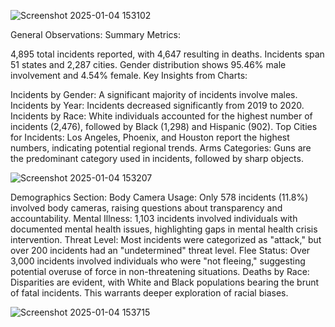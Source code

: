 ![Screenshot 2025-01-04 153102](https://github.com/user-attachments/assets/6d16be29-1f98-4282-8c74-8aff122106aa)

General Observations:
Summary Metrics:

4,895 total incidents reported, with 4,647 resulting in deaths.
Incidents span 51 states and 2,287 cities.
Gender distribution shows 95.46% male involvement and 4.54% female.
Key Insights from Charts:

Incidents by Gender: A significant majority of incidents involve males.
Incidents by Year: Incidents decreased significantly from 2019 to 2020.
Incidents by Race: White individuals accounted for the highest number of incidents (2,476), followed by Black (1,298) and Hispanic (902).
Top Cities for Incidents: Los Angeles, Phoenix, and Houston report the highest numbers, indicating potential regional trends.
Arms Categories: Guns are the predominant category used in incidents, followed by sharp objects.


![Screenshot 2025-01-04 153207](https://github.com/user-attachments/assets/70dd940f-3946-4da2-949f-df9ce49c39dc)

Demographics Section:
Body Camera Usage:
Only 578 incidents (11.8%) involved body cameras, raising questions about transparency and accountability.
Mental Illness:
1,103 incidents involved individuals with documented mental health issues, highlighting gaps in mental health crisis intervention.
Threat Level:
Most incidents were categorized as "attack," but over 200 incidents had an "undetermined" threat level.
Flee Status:
Over 3,000 incidents involved individuals who were "not fleeing," suggesting potential overuse of force in non-threatening situations.
Deaths by Race:
Disparities are evident, with White and Black populations bearing the brunt of fatal incidents. This warrants deeper exploration of racial biases.


![Screenshot 2025-01-04 153715](https://github.com/user-attachments/assets/798b2c26-2d20-4caa-aafd-3667f9b85475)
